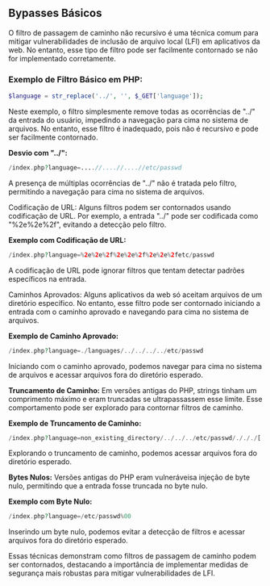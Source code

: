 ## Bypasses Básicos

O filtro de passagem de caminho não recursivo é uma técnica comum para mitigar vulnerabilidades de inclusão de arquivo local (LFI) em aplicativos da web. No entanto, esse tipo de filtro pode ser facilmente contornado se não for implementado corretamente.

### Exemplo de Filtro Básico em PHP:

```php
$language = str_replace('../', '', $_GET['language']);
```

Neste exemplo, o filtro simplesmente remove todas as ocorrências de "../" da
entrada do usuário, impedindo a navegação para cima no sistema de arquivos. No
entanto, esse filtro é inadequado, pois não é recursivo e pode ser facilmente
contornado.

**Desvio com "../":**
```php
/index.php?language=....//....//....//etc/passwd
```
A presença de múltiplas ocorrências de "../" não é tratada pelo filtro, permitindo a navegação para cima no sistema de arquivos.

Codificação de URL:
Alguns filtros podem ser contornados usando codificação de URL. Por exemplo, a entrada "../" pode ser codificada como "%2e%2e%2f", evitando a detecção pelo filtro.

**Exemplo com Codificação de URL:**
```php
/index.php?language=%2e%2e%2f%2e%2e%2f%2e%2e%2fetc/passwd
```
A codificação de URL pode ignorar filtros que tentam detectar padrões específicos na entrada.

Caminhos Aprovados:
Alguns aplicativos da web só aceitam arquivos de um diretório específico. No entanto, esse filtro pode ser contornado iniciando a entrada com o caminho aprovado e navegando para cima no sistema de arquivos.

**Exemplo de Caminho Aprovado:**
```php
/index.php?language=./languages/../../../../etc/passwd
```
Iniciando com o caminho aprovado, podemos navegar para cima no sistema de arquivos e acessar arquivos fora do diretório esperado.

**Truncamento de Caminho:**
Em versões antigas do PHP, strings tinham um comprimento máximo e eram truncadas se ultrapassassem esse limite. Esse comportamento pode ser explorado para contornar filtros de caminho.

**Exemplo de Truncamento de Caminho:**
```php
/index.php?language=non_existing_directory/../../../etc/passwd/./././[...]
```
Explorando o truncamento de caminho, podemos acessar arquivos fora do diretório esperado.

**Bytes Nulos:**
Versões antigas do PHP eram vulneráveis ​​a injeção de byte nulo, permitindo que a entrada fosse truncada no byte nulo.

**Exemplo com Byte Nulo:**
```php
/index.php?language=/etc/passwd%00
```
Inserindo um byte nulo, podemos evitar a detecção de filtros e acessar arquivos fora do diretório esperado.

Essas técnicas demonstram como filtros de passagem de caminho podem ser contornados, destacando a importância de implementar medidas de segurança mais robustas para mitigar vulnerabilidades de LFI.
